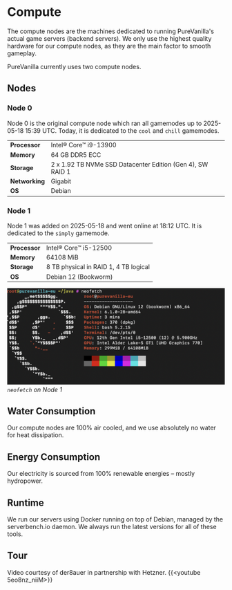 # Compute
The compute nodes are the machines dedicated to running PureVanilla's actual game servers (backend servers). We only use the highest quality hardware for our compute nodes, as they are the main factor to smooth gameplay.

PureVanilla currently uses two compute nodes.

## Nodes

### Node 0
Node 0 is the original compute node which ran all gamemodes up to 2025-05-18 15:39 UTC. Today, it is dedicated to the `cool` and `chill` gamemodes.

| | |
|-|-|
| **Processor** | Intel® Core™ i9-13900 |
| **Memory** | 64 GB DDR5 ECC |
| **Storage** | 2 x 1.92 TB NVMe SSD Datacenter Edition (Gen 4), SW RAID 1 |
| **Networking** | Gigabit |
| **OS** | Debian |

### Node 1
Node 1 was added on 2025-05-18 and went online at 18:12 UTC. It is dedicated to the `simply` gamemode.

| | |
|-|-|
| **Processor** | Intel® Core™ i5-12500 |
| **Memory** | 64108 MiB |
| **Storage** | 8 TB physical in RAID 1, 4 TB logical |
| **OS** | Debian 12 (Bookworm) |

![neofetch on node 1](images/node1-neofetch.webp)
*`neofetch` on Node 1*

## Water Consumption
Our compute nodes are 100% air cooled, and we use absolutely no water for heat dissipation.

## Energy Consumption
Our electricity is sourced from 100% renewable energies – mostly hydropower.

## Runtime
We run our servers using Docker running on top of Debian, managed by the serverbench.io daemon. We always run the latest versions for all of these tools.


## Tour
Video courtesy of der8auer in partnership with Hetzner.
{{<youtube 5eo8nz_niiM>}}